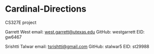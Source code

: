 # Cardinal-Directions
CS327E project

Garrett West
email: west.garrett@utexas.edu
GitHub: westgarrett
EID: gw6467

Srishtti Talwar 
email: tsrishtti@gmail.com
GitHub: stalwar5
EID: st29988
